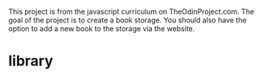 This project is from the javascript curriculum on TheOdinProject.com.
The goal of the project is to create a book storage. You should also have the
option to add a new book to the storage via the website.

# library